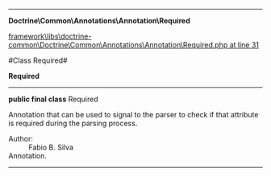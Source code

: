 

- - -

**Doctrine\Common\Annotations\Annotation\Required**


<a href="https://github.com/JeyDotC/Hirudo/blob/master/framework/libs/doctrine-common/Doctrine/Common/Annotations/Annotation/Required.php#L31" target='_blank'>framework\libs\doctrine-common\Doctrine\Common\Annotations\Annotation\Required.php at line 31</a>

#Class Required#

**Required**




- - -

<p><strong>public final  class</strong> <span>Required</span></p>

<div class="comment" id="overview_description"><p>Annotation that can be used to signal to the parser
to check if that attribute is required during the parsing process.</p></div>

<dl>
<dt>Author:</dt>
<dd>Fabio B. Silva <fabio.bat.silva@gmail.com></dd>
<dt>Annotation.</dt>
</dl>


- - -


